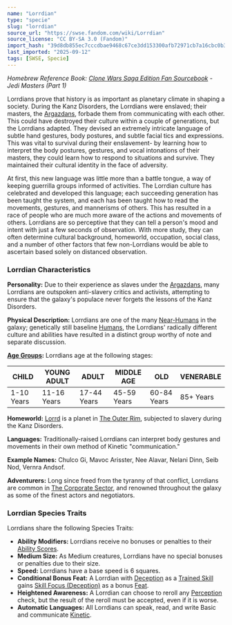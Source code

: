 ```yaml
---
name: "Lorrdian"
type: "specie"
slug: "lorrdian"
source_url: "https://swse.fandom.com/wiki/Lorrdian"
source_license: "CC BY-SA 3.0 (Fandom)"
import_hash: "39d8db855ec7cccdbae9468c67ce3dd153300afb72971cb7a16cbc0b3ccc281d"
last_imported: "2025-09-12"
tags: [SWSE, Specie]
---
```

*Homebrew Reference Book: [Clone Wars Saga Edition Fan Sourcebook](https://swse.fandom.com/wiki/Clone_Wars_Saga_Edition_Fan_Sourcebook) - Jedi Masters (Part 1)*

Lorrdians prove that history is as important as planetary climate in shaping a society. During the Kanz Disorders, the Lorrdians were enslaved; their masters, the [Argazdans](https://swse.fandom.com/wiki/Argazdans), forbade them from communicating with each other. This could have destroyed their culture within a couple of generations, but the Lorrdians adapted. They devised an extremely intricate language of subtle hand gestures, body postures, and subtle facial tics and expressions. This was vital to survival during their enslavement- by learning how to interpret the body postures, gestures, and vocal intonations of their masters, they could learn how to respond to situations and survive. They maintained their cultural identity in the face of adversity.

At first, this new language was little more than a battle tongue, a way of keeping guerrilla groups informed of activities. The Lorrdian culture has celebrated and developed this language; each succeeding generation has been taught the system, and each has been taught how to read the movements, gestures, and mannerisms of others. This has resulted in a race of people who are much more aware of the actions and movements of others. Lorrdians are so perceptive that they can tell a person's mood and intent with just a few seconds of observation. With more study, they can often determine cultural background, homeworld, occupation, social class, and a number of other factors that few non-Lorrdians would be able to ascertain based solely on distanced observation.
### Lorrdian Characteristics
**Personality:** Due to their experience as slaves under the [Argazdans](https://swse.fandom.com/wiki/Argazdans), many Lorrdians are outspoken anti-slavery critics and activists, attempting to ensure that the galaxy's populace never forgets the lessons of the Kanz Disorders.

**Physical Description:** Lorrdians are one of the many [Near-Humans](https://swse.fandom.com/wiki/Near-Humans) in the galaxy; genetically still baseline [Humans](https://swse.fandom.com/wiki/Humans), the Lorrdians' radically different culture and abilities have resulted in a distinct group worthy of note and separate discussion.

**[Age Groups](https://swse.fandom.com/wiki/Age_Groups):** Lorrdians age at the following stages:

| CHILD | YOUNG ADULT | ADULT | MIDDLE AGE | OLD | VENERABLE |
| --- | --- | --- | --- | --- | --- |
| 1-10 Years | 11-16 Years | 17-44 Years | 45-59 Years | 60-84 Years | 85+ Years |

**Homeworld:** [Lorrd](https://swse.fandom.com/wiki/Lorrd) is a planet in [The Outer Rim](https://swse.fandom.com/wiki/The_Outer_Rim), subjected to slavery during the Kanz Disorders.

**Languages:** Traditionally-raised Lorrdians can interpret body gestures and movements in their own method of Kinetic "communication."

**Example Names:** Chulco Gi, Mavoc Arisster, Nee Alavar, Nelani Dinn, Seib Nod, Vernra Andsof.

**Adventurers:** Long since freed from the tyranny of that conflict, Lorrdians are common in [The Corporate Sector](https://swse.fandom.com/wiki/The_Corporate_Sector), and renowned throughout the galaxy as some of the finest actors and negotiators.
### Lorrdian Species Traits
Lorrdians share the following Species Traits:
- **Ability Modifiers:** Lorrdians receive no bonuses or penalties to their [Ability Scores](https://swse.fandom.com/wiki/Ability_Scores).
- **Medium Size:** As Medium creatures, Lorrdians have no special bonuses or penalties due to their size.
- **Speed:** Lorrdians have a base speed is 6 squares.
- **Conditional Bonus Feat:** A Lorrdian with [Deception](https://swse.fandom.com/wiki/Deception) as a [Trained Skill](https://swse.fandom.com/wiki/Trained_Skill) gains [Skill Focus (Deception)](https://swse.fandom.com/wiki/Skill_Focus_(Deception)) as a bonus [Feat](https://swse.fandom.com/wiki/Feat).
- **Heightened Awareness:** A Lorrdian can choose to reroll any [Perception](https://swse.fandom.com/wiki/Perception) check, but the result of the reroll must be accepted, even if it is worse.
- **Automatic Languages:** All Lorrdians can speak, read, and write Basic and communicate [Kinetic](https://swse.fandom.com/wiki/Kinetic).